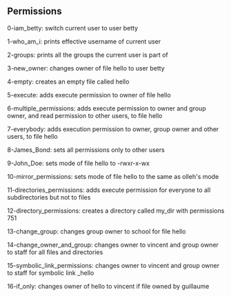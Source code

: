 ## Permissions
0-iam_betty: switch current user to user betty

1-who_am_i: prints effective username of current user

2-groups: prints all the groups the current user is part of

3-new_owner: changes owner of file hello to user betty

4-empty: creates an empty file called hello

5-execute: adds execute permission to owner of file hello

6-multiple_permissions: adds execute permission to owner and group owner, and read permission to other users, to file hello

7-everybody: adds execution permission to owner, group owner and other users, to file hello

8-James_Bond: sets all permissions only to other users

9-John_Doe: sets mode of file hello to -rwxr-x-wx

10-mirror_permissions: sets mode of file hello to the same as olleh's mode

11-directories_permissions: adds execute permission for everyone to all subdirectories but not to files

12-directory_permissions: creates a directory called my_dir with permissions 751

13-change_group: changes group owner to school for file hello

14-change_owner_and_group: changes owner to vincent and group owner to staff for all files and directories

15-symbolic_link_permissions: changes owner to vincent and group owner to staff for symbolic link _hello

16-if_only: changes owner of hello to vincent if file owned by guillaume

